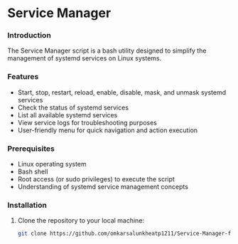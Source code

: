 # Service Manager

### Introduction
The Service Manager script is a bash utility designed to simplify the management of systemd services on Linux systems.

### Features
- Start, stop, restart, reload, enable, disable, mask, and unmask systemd services
- Check the status of systemd services
- List all available systemd services
- View service logs for troubleshooting purposes
- User-friendly menu for quick navigation and action execution

### Prerequisites
- Linux operating system
- Bash shell
- Root access (or sudo privileges) to execute the script
- Understanding of systemd service management concepts

### Installation
1. Clone the repository to your local machine:
   ```bash
   git clone https://github.com/omkarsalunkheatp1211/Service-Manager-for-Linux.git
